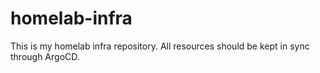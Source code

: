 # homelab-infra

This is my homelab infra repository. All resources should be kept in sync through ArgoCD.
